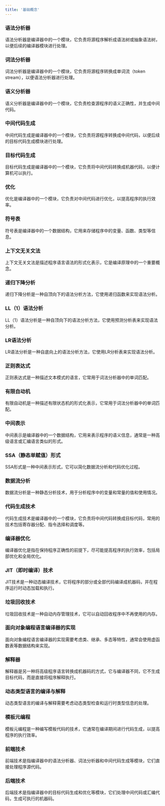 ```yaml
---
title: '基础概念'
---
```


### 语法分析器

语法分析器是编译器中的一个模块，它负责将源程序解析成语法树或抽象语法树，以便后续的编译器模块进行处理。

### 词法分析器


词法分析器是编译器中的一个模块，它负责将源程序转换成单词流（token stream），以便语法分析器进行处理。

### 语义分析器

语义分析器是编译器中的一个模块，它负责检查源程序的语义正确性，并生成中间代码。

### 中间代码生成

中间代码生成是编译器中的一个模块，它负责将源程序转换成中间代码，以便后续的目标代码生成模块进行处理。

### 目标代码生成

目标代码生成是编译器中的一个模块，它负责将中间代码转换成机器代码，以便计算机可以执行。

### 优化

优化是编译器中的一个模块，它负责对中间代码进行优化，以提高程序的执行效率。

### 符号表

符号表是编译器中的一个数据结构，它用来存储程序中的变量、函数、类型等信息。

### 上下文无关文法

上下文无关文法是描述程序语言语法的形式化表示，它是编译原理中的一个重要概念。

### 递归下降分析

递归下降分析是一种自顶向下的语法分析方法，它使用递归函数来实现语法分析。

### LL（1）语法分析

LL（1）语法分析是一种自顶向下的语法分析方法，它使用预测分析表来实现语法分析。

### LR语法分析

LR语法分析是一种自底向上的语法分析方法，它使用LR分析表来实现语法分析。

### 正则表达式

正则表达式是一种描述文本模式的语言，它常用于词法分析器中的单词匹配。

### 有限自动机

有限自动机是一种描述有限状态机的形式化表示，它常用于词法分析器中的单词匹配。

### 中间表示

中间表示是编译器中的一个数据结构，它用来表示程序的语义信息，通常是一种高级语言或汇编语言类似的形式。

### SSA（静态单赋值）形式

SSA形式是一种中间表示形式，它可以简化数据流分析和代码优化过程。

### 数据流分析

数据流分析是一种静态分析技术，用于分析程序中的变量和常量的值和使用情况。

### 代码生成技术

代码生成技术是编译器中的一个模块，它负责将中间代码转换成目标代码，常用的技术包括寄存器分配、指令选择和调度等。

### 编译器优化

编译器优化是指在保持程序正确性的前提下，尽可能提高程序的执行效率，包括局部优化和全局优化。

### JIT（即时编译）技术

JIT技术是一种动态编译技术，它将程序的部分或全部代码编译成机器码，并在程序运行时动态加载和执行。

### 垃圾回收技术

垃圾回收技术是一种自动内存管理技术，它可以自动回收程序中不再使用的内存。

### 面向对象编程语言编译器的实现

面向对象编程语言编译器的实现需要考虑类、继承、多态等特性，通常会使用虚函数表等数据结构来实现。

### 解释器

解释器是另一种将高级程序语言转换成机器码的方式，它与编译器不同，它不生成目标代码，而是直接将程序解释执行。

### 动态类型语言的编译与解释

动态类型语言的编译与解释需要考虑动态类型检查和运行时类型信息的处理。

### 模板元编程

模板元编程是一种编写模板代码的技术，它通常在编译期间进行代码生成，以提高程序的执行效率。

### 前端技术

前端技术是指编译器中的语法分析器、词法分析器和中间代码生成等模块，它们直接处理程序源代码。

### 后端技术

后端技术是指编译器中的目标代码生成和优化等模块，它们处理中间代码或汇编代码，生成可执行的机器码。